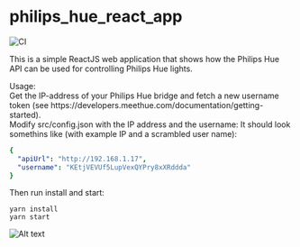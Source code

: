 # philips_hue_react_app
![CI](https://github.com/larsbergqvist/philips_hue_react_app/actions/workflows/ci.yml/badge.svg)

<p>
This is a simple ReactJS web application that shows how the Philips Hue API can be used for controlling Philips Hue lights.
<p>
Usage:<br>
Get the IP-address of your Philips Hue bridge and fetch a new username token (see https://developers.meethue.com/documentation/getting-started).<br>
Modify src/config.json with the IP address and the username: 
It should look somethins like (with example IP and a scrambled user name): <br>

```yaml
{
  "apiUrl": "http://192.168.1.17",
  "username": "KEtjVEVUf5LupVexQYPry8xXRddda"
}
```

Then run install and start: 
```
yarn install
yarn start
```
<p>

![Alt text](https://github.com/LarsBergqvist/philips_hue_react_app/blob/master/screenshot.png?raw=true "A ReactJS app for controlling Philips Hue lights")
